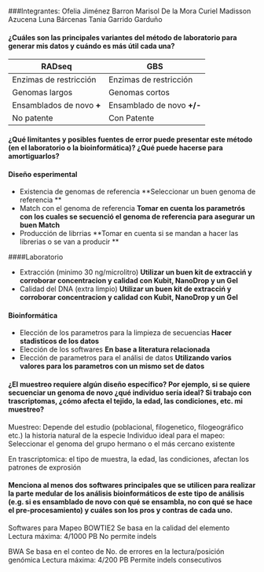 # 

###Integrantes:
Ofelia Jiménez Barron
Marisol De la Mora Curiel
Madisson Azucena Luna Bárcenas
Tania Garrido Garduño

#### ¿Cuáles son las principales variantes del método de laboratorio para generar mis datos y cuándo es más útil cada una?
| RADseq | GBS |
|-----------|--------|
| Enzimas de restricción| Enzimas de restricción| 
| Genomas largos | Genomas cortos |
|Ensamblados de novo **+** | Ensamblado de novo **+/-** |
| No patente| Con Patente |

#### ¿Qué limitantes y posibles fuentes de error puede presentar este método (en el laboratorio o la bioinformática)? ¿Qué puede hacerse para amortiguarlos?

#### Diseño esperimental

* Existencia de genomas de referencia **Seleccionar un buen genoma de referencia **
* Match con el genoma de referencia **Tomar en cuenta los parametrós con los cuales se secuenció el genoma de referencia para asegurar un buen Match**
* Producción de librrias **Tomar en cuenta si se mandan a hacer las librerias o se van a producir **

####Laboratorio
* Extracción (minimo 30 ng/microlitro) **Utilizar un buen kit de extracciń y corroborar concentracion y calidad con Kubit, NanoDrop y un Gel**
* Calidad del DNA (extra limpio) **Utilizar un buen kit de extracciń y corroborar concentracion y calidad con Kubit, NanoDrop y un Gel**

#### Bioinformática
* Elección de los parametros para la limpieza de secuencias **Hacer stadisticos de los datos**
* Elección de los softwares **En base a literatura relacionada** 
* Elección de parametros para el análisi de datos **Utilizando varios valores para los parametros con un mismo set de datos** 

#### ¿El muestreo requiere algún diseño específico? Por ejemplo, si se quiere secuenciar un genoma de novo ¿qué individuo sería ideal? Si trabajo con trascriptomas, ¿cómo afecta el tejido, la edad, las condiciones, etc. mi muestreo?

Muestreo: Depende del estudio (poblacional, filogenetico, filogeográfico etc.) la historia natural de la especie 
Individuo ideal para el mapeo: Seleccionar el genoma del grupo hermano o el más cercano existente

En trascriptomica: el tipo de muestra, la edad, las condiciones, afectan los patrones de exprosión 

#### Menciona al menos dos softwares principales que se utilicen para realizar la parte medular de los análisis bioinformáticos de este tipo de análisis (e.g. si es ensamblado de novo con qué se ensambla, no con qué se hace el pre-procesamiento) y cuáles son los pros y contras de cada uno.

Softwares para Mapeo
BOWTIE2
	Se basa en la calidad del elemento
	Lectura máxima: 4/1000 PB
	No permite indels 
	
BWA 
	Se basa en el conteo de No. de errores en la lectura/posición genómica
	Lectura máxima: 4/200 PB
	Permite indels consecutivos
